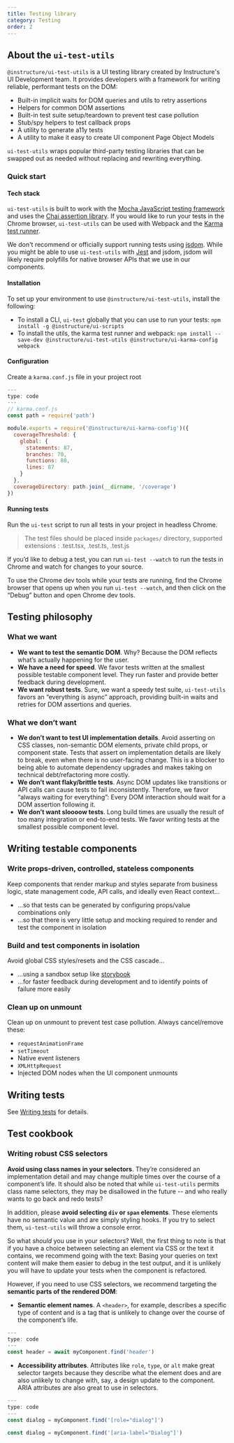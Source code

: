 ```yaml
---
title: Testing library
category: Testing
order: 2
---
```


## About the `ui-test-utils`

`@instructure/ui-test-utils` is a UI testing library created by Instructure's UI Development team. It provides developers with a framework for writing reliable, performant tests on the DOM:

- Built-in implicit waits for DOM queries and utils to retry assertions
- Helpers for common DOM assertions
- Built-in test suite setup/teardown to prevent test case pollution
- Stub/spy helpers to test callback props
- A utility to generate a11y tests
- A utility to make it easy to create UI component Page Object Models

`ui-test-utils` wraps popular third-party testing libraries that can be swapped out as needed without replacing and rewriting everything.

### Quick start

#### Tech stack

`ui-test-utils` is built to work with the [Mocha JavaScript testing framework](https://mochajs.org) and uses the [Chai assertion library](https://www.chaijs.com). If you would like to run your tests in the Chrome browser, `ui-test-utils` can be used with Webpack and the [Karma test runner](https://karma-runner.github.io).

We don't recommend or officially support running tests using [jsdom](https://github.com/jsdom/jsdom). While you might be able to use `ui-test-utils` with [Jest](https://jestjs.io/) and jsdom, jsdom will likely require polyfills for native browser APIs that we use in our components.

#### Installation

To set up your environment to use `@instructure/ui-test-utils`, install the following:

- To install a CLI, `ui-test` globally that you can use to run your tests:
  `npm install -g @instructure/ui-scripts`
- To install the utils, the karma test runner and webpack:
  `npm install --save-dev @instructure/ui-test-utils @instructure/ui-karma-config webpack`

#### Configuration

Create a `karma.conf.js` file in your project root

```js
---
type: code
---
// karma.conf.js
const path = require('path')

module.exports = require('@instructure/ui-karma-config')({
  coverageThreshold: {
    global: {
      statements: 87,
      branches: 70,
      functions: 80,
      lines: 87
    }
  },
  coverageDirectory: path.join(__dirname, '/coverage')
})
```

#### Running tests

Run the `ui-test` script to run all tests in your project in headless Chrome.

> The test files should be placed inside `packages/` directory, supported extensions : .test.tsx, .test.ts, .test.js

If you’d like to debug a test, you can run `ui-test --watch` to run the tests in Chrome and watch for changes to your source.

To use the Chrome dev tools while your tests are running, find the Chrome browser that opens up when you run `ui-test --watch`, and then click on the “Debug” button and open Chrome dev tools.

## Testing philosophy

### What we want

- **We want to test the semantic DOM**. Why? Because the DOM reflects what’s actually happening for the user.
- **We have a need for speed**. We favor tests written at the smallest possible testable component level. They run faster and provide better feedback during development.
- **We want robust tests**. Sure, we want a speedy test suite, `ui-test-utils` favors an “everything is async” approach, providing built-in waits and retries for DOM assertions and queries.

### What we don’t want

- **We don’t want to test UI implementation details**. Avoid asserting on CSS classes, non-semantic DOM elements, private child props, or component state. Tests that assert on implementation details are likely to break, even when there is no user-facing change. This is a blocker to being able to automate dependency upgrades and makes taking on technical debt/refactoring more costly.
- **We don’t want flaky/brittle tests**. Async DOM updates like transitions or API calls can cause tests to fail inconsistently. Therefore, we favor “always waiting for everything”: Every DOM interaction should wait for a DOM assertion following it.
- **We don’t want sloooow tests**. Long build times are usually the result of too many integration or end-to-end tests. We favor writing tests at the smallest possible component level.

## Writing testable components

### Write props-driven, controlled, stateless components

Keep components that render markup and styles separate from business logic, state management code, API calls, and ideally even React context...

- ...so that tests can be generated by configuring props/value combinations only
- ...so that there is very little setup and mocking required to render and test the component in isolation

### Build and test components in isolation

Avoid global CSS styles/resets and the CSS cascade...

- ...using a sandbox setup like [storybook](https://storybook.js.org/)
- ...for faster feedback during development and to identify points of failure more easily

### Clean up on unmount

Clean up on unmount to prevent test case pollution. Always cancel/remove these:

- `requestAnimationFrame`
- `setTimeout`
- Native event listeners
- `XMLHttpRequest`
- Injected DOM nodes when the UI component unmounts

## Writing tests

See [Writing tests](/#writing-tests) for details.

## Test cookbook

### Writing robust CSS selectors

**Avoid using class names in your selectors**. They’re considered an implementation detail and may change multiple times over the course of a component’s life. It should also be noted that while `ui-test-utils` permits class name selectors, they may be disallowed in the future -- and who really wants to go back and redo tests?

In addition, please **avoid selecting `div` or `span` elements**. These elements have no semantic value and are simply styling hooks. If you try to select them, `ui-test-utils` will throw a console error.

So what _should_ you use in your selectors? Well, the first thing to note is that if you have a choice between selecting an element via CSS or the text it contains, we recommend going with the text: Basing your queries on text content will make them easier to debug in the test output, and it is unlikely you will have to update your tests when the component is refactored.

However, if you need to use CSS selectors, we recommend targeting the **semantic parts of the rendered DOM**:

- **Semantic element names**. A `<header>`, for example, describes a specific type of content and is a tag that is unlikely to change over the course of the component’s life.

```js
---
type: code
---
const header = await myComponent.find('header')
```

- **Accessibility attributes**. Attributes like `role`, `type`, or `alt` make great selector targets because they describe what the element does and are also unlikely to change with, say, a design update to the component. ARIA attributes are also great to use in selectors.

```js
---
type: code
---
const dialog = myComponent.find('[role="dialog"]')

const dialog = myComponent.find('[aria-label="Dialog"]')
```

